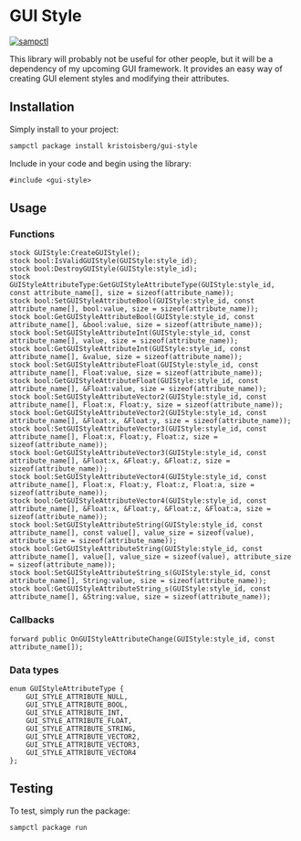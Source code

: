 # GUI Style

[![sampctl](https://shields.southcla.ws/badge/sampctl-gui--style-2f2f2f.svg?style=for-the-badge)](https://github.com/kristoisberg/gui-style)

This library will probably not be useful for other people, but it will be a dependency of my upcoming GUI framework. It provides an easy way of creating GUI element styles and modifying their attributes.


## Installation

Simply install to your project:

```bash
sampctl package install kristoisberg/gui-style
```

Include in your code and begin using the library:

```pawn
#include <gui-style>
```

## Usage


### Functions

```pawn
stock GUIStyle:CreateGUIStyle();
stock bool:IsValidGUIStyle(GUIStyle:style_id);
stock bool:DestroyGUIStyle(GUIStyle:style_id);
stock GUIStyleAttributeType:GetGUIStyleAttributeType(GUIStyle:style_id, const attribute_name[], size = sizeof(attribute_name));
stock bool:SetGUIStyleAttributeBool(GUIStyle:style_id, const attribute_name[], bool:value, size = sizeof(attribute_name));
stock bool:GetGUIStyleAttributeBool(GUIStyle:style_id, const attribute_name[], &bool:value, size = sizeof(attribute_name));
stock bool:SetGUIStyleAttributeInt(GUIStyle:style_id, const attribute_name[], value, size = sizeof(attribute_name));
stock bool:GetGUIStyleAttributeInt(GUIStyle:style_id, const attribute_name[], &value, size = sizeof(attribute_name));
stock bool:SetGUIStyleAttributeFloat(GUIStyle:style_id, const attribute_name[], Float:value, size = sizeof(attribute_name));
stock bool:GetGUIStyleAttributeFloat(GUIStyle:style_id, const attribute_name[], &Float:value, size = sizeof(attribute_name));
stock bool:SetGUIStyleAttributeVector2(GUIStyle:style_id, const attribute_name[], Float:x, Float:y, size = sizeof(attribute_name));
stock bool:GetGUIStyleAttributeVector2(GUIStyle:style_id, const attribute_name[], &Float:x, &Float:y, size = sizeof(attribute_name));
stock bool:SetGUIStyleAttributeVector3(GUIStyle:style_id, const attribute_name[], Float:x, Float:y, Float:z, size = sizeof(attribute_name));
stock bool:GetGUIStyleAttributeVector3(GUIStyle:style_id, const attribute_name[], &Float:x, &Float:y, &Float:z, size = sizeof(attribute_name));
stock bool:SetGUIStyleAttributeVector4(GUIStyle:style_id, const attribute_name[], Float:x, Float:y, Float:z, Float:a, size = sizeof(attribute_name));
stock bool:GetGUIStyleAttributeVector4(GUIStyle:style_id, const attribute_name[], &Float:x, &Float:y, &Float:z, &Float:a, size = sizeof(attribute_name));
stock bool:SetGUIStyleAttributeString(GUIStyle:style_id, const attribute_name[], const value[], value_size = sizeof(value), attribute_size = sizeof(attribute_name));
stock bool:GetGUIStyleAttributeString(GUIStyle:style_id, const attribute_name[], value[], value_size = sizeof(value), attribute_size = sizeof(attribute_name));
stock bool:SetGUIStyleAttributeString_s(GUIStyle:style_id, const attribute_name[], String:value, size = sizeof(attribute_name));
stock bool:GetGUIStyleAttributeString_s(GUIStyle:style_id, const attribute_name[], &String:value, size = sizeof(attribute_name));
```


### Callbacks

```pawn
forward public OnGUIStyleAttributeChange(GUIStyle:style_id, const attribute_name[]);
```


### Data types

```pawn
enum GUIStyleAttributeType {
	GUI_STYLE_ATTRIBUTE_NULL,
	GUI_STYLE_ATTRIBUTE_BOOL,
	GUI_STYLE_ATTRIBUTE_INT,
	GUI_STYLE_ATTRIBUTE_FLOAT,
	GUI_STYLE_ATTRIBUTE_STRING,
	GUI_STYLE_ATTRIBUTE_VECTOR2,
	GUI_STYLE_ATTRIBUTE_VECTOR3,
	GUI_STYLE_ATTRIBUTE_VECTOR4
};
```


## Testing

To test, simply run the package:

```bash
sampctl package run
```
